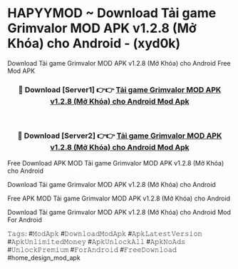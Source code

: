 # HAPYYMOD ~ Download Tải game Grimvalor MOD APK v1.2.8 (Mở Khóa) cho Android - (xyd0k)
Download Tải game Grimvalor MOD APK v1.2.8 (Mở Khóa) cho Android Free Mod APK

<div align="center">
<h3>🔴 Download [Server1] 👉👉 <a href="https://apk-comot.site?title=Tải_game_Grimvalor_MOD_APK_v1.2.8_(Mở_Khóa)_cho_Android">Tải game Grimvalor MOD APK v1.2.8 (Mở Khóa) cho Android Mod Apk</a></h3><br>

<h3>🔴 Download [Server2] 👉👉 <a href="https://apk-comot.site?title=Tải_game_Grimvalor_MOD_APK_v1.2.8_(Mở_Khóa)_cho_Android">Tải game Grimvalor MOD APK v1.2.8 (Mở Khóa) cho Android Mod Apk</a></h3>
</div>


Free Download APK MOD Tải game Grimvalor MOD APK v1.2.8 (Mở Khóa) cho Android

Download Tải game Grimvalor MOD APK v1.2.8 (Mở Khóa) cho Android 

Free APK MOD Tải game Grimvalor MOD APK v1.2.8 (Mở Khóa) cho Android 

Download Tải game Grimvalor MOD APK v1.2.8 (Mở Khóa) cho Android Mod For Android

𝚃𝚊𝚐𝚜: #𝙼𝚘𝚍𝙰𝚙𝚔 #𝙳𝚘𝚠𝚗𝚕𝚘𝚊𝚍𝙼𝚘𝚍𝙰𝚙𝚔 #𝙰𝚙𝚔𝙻𝚊𝚝𝚎𝚜𝚝𝚅𝚎𝚛𝚜𝚒𝚘𝚗 #𝙰𝚙𝚔𝚄𝚗𝚕𝚒𝚖𝚒𝚝𝚎𝚍𝙼𝚘𝚗𝚎𝚢 #𝙰𝚙𝚔𝚄𝚗𝚕𝚘𝚌𝚔𝙰𝚕𝚕 #𝙰𝚙𝚔𝙽𝚘𝙰𝚍𝚜 #𝚄𝚗𝚕𝚘𝚌𝚔𝙿𝚛𝚎𝚖𝚒𝚞𝚖 #𝙵𝚘𝚛𝙰𝚗𝚍𝚛𝚘𝚒𝚍 #𝙵𝚛𝚎𝚎𝙳𝚘𝚠𝚗𝚕𝚘𝚊𝚍 #home_design_mod_apk
